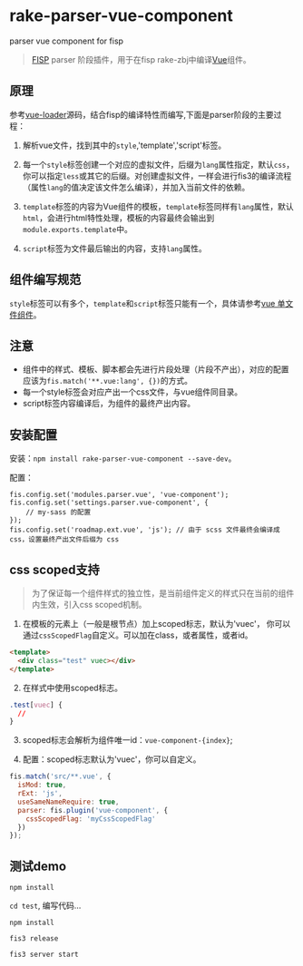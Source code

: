 # rake-parser-vue-component
parser vue component for fisp

> [FISP](http://fis.baidu.com/) parser 阶段插件，用于在fisp rake-zbj中编译[Vue](http://vuejs.org.cn/)组件。

## 原理

参考[vue-loader](https://github.com/vuejs/vue-loader)源码，结合fisp的编译特性而编写,下面是parser阶段的主要过程：

1. 解析vue文件，找到其中的`style`,'template','script'标签。

2. 每一个`style`标签创建一个对应的虚拟文件，后缀为`lang`属性指定，默认`css`，你可以指定`less`或其它的后缀。对创建虚拟文件，一样会进行fis3的编译流程（属性`lang`的值决定该文件怎么编译），并加入当前文件的依赖。

3. `template`标签的内容为Vue组件的模板，`template`标签同样有`lang`属性，默认`html`，会进行html特性处理，模板的内容最终会输出到`module.exports.template`中。

4. `script`标签为文件最后输出的内容，支持`lang`属性。

## 组件编写规范

`style`标签可以有多个，`template`和`script`标签只能有一个，具体请参考[vue 单文件组件](http://vuejs.org.cn/guide/application.html)。

## 注意

- 组件中的样式、模板、脚本都会先进行片段处理（片段不产出），对应的配置应该为`fis.match('**.vue:lang', {})`的方式。
- 每一个style标签会对应产出一个css文件，与vue组件同目录。
- script标签内容编译后，为组件的最终产出内容。

## 安装配置

安装：`npm install rake-parser-vue-component --save-dev`。

配置：
```javascript:;
fis.config.set('modules.parser.vue', 'vue-component');
fis.config.set('settings.parser.vue-component', {
    // my-sass 的配置
});
fis.config.set('roadmap.ext.vue', 'js'); // 由于 scss 文件最终会编译成 css，设置最终产出文件后缀为 css
```

## css scoped支持

> 为了保证每一个组件样式的独立性，是当前组件定义的样式只在当前的组件内生效，引入css scoped机制。

1. 在模板的元素上（一般是根节点）加上scoped标志，默认为'vuec'， 你可以通过`cssScopedFlag`自定义。可以加在class，或者属性，或者id。
```html
<template>
  <div class="test" vuec></div>
</template>
```
2. 在样式中使用scoped标志。
```css
.test[vuec] {
  //
}
```
3. scoped标志会解析为组件唯一id：`vue-component-{index}`;

4. 配置：scoped标志默认为'vuec'，你可以自定义。
```js
fis.match('src/**.vue', {
  isMod: true,
  rExt: 'js',
  useSameNameRequire: true,
  parser: fis.plugin('vue-component', {
    cssScopedFlag: 'myCssScopedFlag'
  })
});
```

## 测试demo

`npm install`

`cd test`, 编写代码…

`npm install`

`fis3 release`

`fis3 server start`
